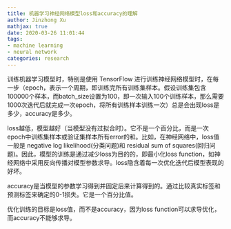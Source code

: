 ```yaml
---
title: 机器学习神经网络模型loss和accuracy的理解
author: Jinzhong Xu
mathjax: true
date: 2020-03-26 11:01:44
tags:
- machine learning
- neural network
categories: research
---
```


训练机器学习模型时，特别是使用 TensorFlow 进行训练神经网络模型时，在每一步（epoch，表示一个周期，即训练完所有训练集样本。假设训练集包含100000个样本，而batch_size设置为100，即一次输入100个训练样本，那么需要1000次迭代后就完成一次epoch，将所有训练样本训练一次）总是会出现loss是多少，accuracy是多少。

<!--more-->

loss越低，模型越好（当模型没有过拟合时）。它不是一个百分比，而是一次epoch中训练集样本或验证集样本所有error的和。比如，在神经网络中，loss值一般是 negative log likelihood(分类问题)和 residual sum of squares(回归问题)。因此，模型的训练是通过减少loss为目的的，即最小化loss function，如神经网络中采用反向传播对模型参数求导。loss隐含着每一次优化迭代后模型表现的好坏。

accuracy是当模型的参数学习得到并固定后来计算得到的。通过比较真实标签和预测标签来确定的0-1损失。它是一个百分比值。

优化训练的目标是loss值，而不是accuracy，因为loss function可以求导优化，而accuracy不能够求导。

